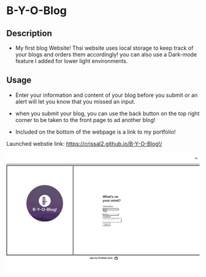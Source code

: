 # B-Y-O-Blog

## Description

- My first blog Website! Thsi website uses local storage to keep track of your blogs and orders them accordingly! you can also use a Dark-mode feature I added for lower light environments.


## Usage

- Enter your information and content of your blog before you submit or an alert will let you know that you missed an input.

- when you submit your blog, you can use the back button on the top right corner to be taken to the front page to ad another blog!

- Included on the bottom of the webpage is a link to my portfolio! 

Launched webstie link: https://crissal2.github.io/B-Y-O-Blog!/

![Webpage Preview](./assets/img/Front-Page.png)

